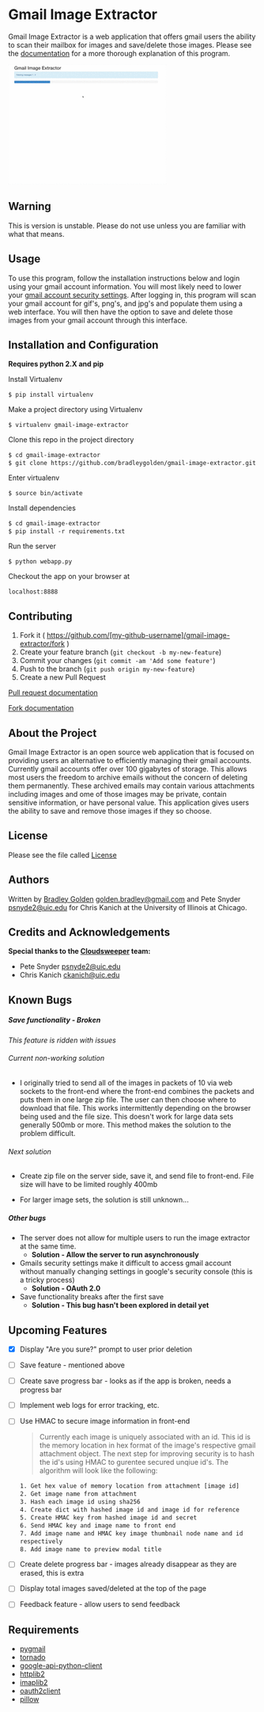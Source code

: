 Gmail Image Extractor
=====================
Gmail Image Extractor is a web application that offers gmail users the ability to scan their mailbox for images and save/delete those images. Please see the [documentation](https://github.com/bradleygolden/gmail-image-extractor/blob/master/DOCUMENTATION.md) for a more thorough explanation of this program.

![Alt Text](https://github.com/bradleygolden/gmail-image-extractor/blob/master/preview.gif?raw=true)

Warning
-------
This is version is unstable.  Please do not use unless you are familiar with what that means.

Usage
-----
To use this program, follow the installation instructions below and login using your gmail account information. You will most likely need to lower your [gmail account security settings](https://myaccount.google.com/security). After logging in, this program will scan your gmail account for gif's, png's, and jpg's and populate them using a web interface. You will then have the option to save and delete those images from your gmail account through this interface.

Installation and Configuration
------------------------------
**Requires python 2.X and pip**

Install Virtualenv
```
$ pip install virtualenv
```

Make a project directory using Virtualenv
```
$ virtualenv gmail-image-extractor
```

Clone this repo in the project directory
```
$ cd gmail-image-extractor
$ git clone https://github.com/bradleygolden/gmail-image-extractor.git
```

Enter virtualenv
```
$ source bin/activate
```

Install dependencies
```
$ cd gmail-image-extractor
$ pip install -r requirements.txt
```

Run the server
```
$ python webapp.py
```

Checkout the app on your browser at
```
localhost:8888
```

Contributing
------------
1. Fork it ( https://github.com/[my-github-username]/gmail-image-extractor/fork )
2. Create your feature branch (`git checkout -b my-new-feature`)
3. Commit your changes (`git commit -am 'Add some feature'`)
4. Push to the branch (`git push origin my-new-feature`)
5. Create a new Pull Request

[Pull request documentation](http://help.github.com/pull-requests/)

[Fork documentation](http://help.github.com/forking/)

About the Project
-----------------
Gmail Image Extractor is an open source web application that is focused on providing users an alternative to efficiently managing their gmail accounts. Currently gmail accounts offer over 100 gigabytes of storage. This allows most users the freedom to archive emails without the concern of deleting them permanently. These archived emails may contain various attachments including images and ome of those images may be private, contain sensitive information, or have personal value. This application gives users the ability to save and remove those images if they so choose.

License
-------
Please see the file called [License](https://github.com/bradleygolden/gmail-image-extractor/blob/master/LICENSE.txt)

Authors
-------
Written by [Bradley Golden](https://bradleygolden.github.io) golden.bradley@gmail.com and Pete Snyder psnyde2@uic.edu for Chris Kanich at the University of Illinois at Chicago.

Credits and Acknowledgements
----------------------------
**Special thanks to the [Cloudsweeper](https://cloudsweeper.cs.uic.edu) team:**
* Pete Snyder psnyde2@uic.edu
* Chris Kanich ckanich@uic.edu

Known Bugs
------------

##### Save functionality - Broken

*This feature is ridden with issues*

###### Current non-working solution

* I originally tried to send all of the images in packets of 10 via web sockets to the front-end where the front-end combines the packets and puts them in one large zip file. The user can then choose where to download that file. This works intermittently depending on the browser being used and the file size. This doesn't work for large data sets generally 500mb or more. This method makes the solution to the problem difficult.
    
###### Next solution
    
* Create zip file on the server side, save it, and send file to front-end. File size will have to be limited roughly 400mb
    
* For larger image sets, the solution is still unknown...

##### Other bugs

  * The server does not allow for multiple users to run the image extractor at the same time.
    * **Solution - Allow the server to run asynchronously**
  * Gmails security settings make it difficult to access gmail account without manually changing settings in google's security console (this is a tricky process)
    * **Solution - OAuth 2.0**
  * Save functionality breaks after the first save
    * **Solution - This bug hasn't been explored in detail yet**

Upcoming Features
-----------------
  - [x] Display "Are you sure?" prompt to user prior deletion
  - [ ] Save feature - mentioned above
  - [ ] Create save progress bar - looks as if the app is broken, needs a progress bar
  - [ ] Implement web logs for error tracking, etc.
  - [ ] Use HMAC to secure image information in front-end
    > Currently each image is uniquely associated with an id. This id is the memory location in hex format of the image's respective gmail attachment object. The next step for improving security is to hash the id's using HMAC to gurentee secured unqiue id's. The algorithm will look like the following:
      ```
      1. Get hex value of memory location from attachment [image id]
      2. Get image name from attachment
      3. Hash each image id using sha256
      4. Create dict with hashed image id and image id for reference
      5. Create HMAC key from hashed image id and secret
      6. Send HMAC key and image name to front end
      7. Add image name and HMAC key image thumbnail node name and id respectively
      8. Add image name to preview modal title
      ```
      
  - [ ] Create delete progress bar - images already disappear as they are erased, this is extra
  - [ ] Display total images saved/deleted at the top of the page
  - [ ] Feedback feature - allow users to send feedback

Requirements
------------
 * [pygmail](https://github.com/snyderp/pygmail)
 * [tornado](http://www.tornadoweb.org/en/stable/)
 * [google-api-python-client](https://github.com/google/google-api-python-client)
 * [httplib2](https://github.com/jcgregorio/httplib2)
 * [imaplib2](https://github.com/bcoe/imaplib2)
 * [oauth2client](https://github.com/google/oauth2client)
 * [pillow](https://github.com/python-pillow/Pillow)
